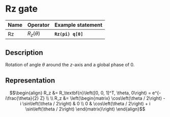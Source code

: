 # Rz gate

| Name | Operator      | Example statement |
|------|---------------|-------------------|
| Rz   | $R_z(\theta)$ | **`Rz(pi) q[0]`** |

## Description

Rotation of angle $\theta$ around the _z_-axis and a global phase of $0$.

## Representation

$$\begin{align}
R_z &= R_\textbf{n}\left([0, 0, 1]^T, \theta, 0\right) = e^{-i\frac{\theta}{2} Z} \\
\\
R_z &= \left(\begin{matrix}
\cos\left(\theta / 2\right) - i \sin\left(\theta / 2\right) & 0 \\
0 &  \cos\left(\theta / 2\right) + i \sin\left(\theta / 2\right)
\end{matrix}\right)
\end{align}$$
